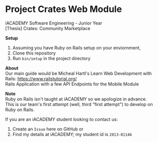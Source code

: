 # Project Crates Web Module
iACADEMY Software Engineering - Junior Year  
[Thesis] Crates: Community Marketplace

<b>Setup</b>  
1. Assuming you have Ruby on Rails setup on your enviornment,  
2. Clone this repository 
3. Run `bin/setup` in the project directory

<b>About</b>  
Our main guide would be Micheal Hartl's Learn Web Development with Rails: https://www.railstutorial.org/  
Rails Application with a few API Endpoints for the Mobile Module  

<b>Note</b>  
Ruby on Rails isn't taught at iACADEMY so we apologize in advance.  
This is our team's first attempt (well, third "first attempt") to develop on Ruby on Rails.  

If you are an iACADEMY student looking to contact us:  
1. Create an `Issue` here on GitHub or  
2. Find my details at iACADEMY; my student id is `2013-01146`  
